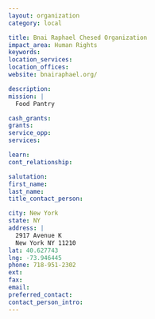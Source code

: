 ```yaml
---
layout: organization
category: local

title: Bnai Raphael Chesed Organization
impact_area: Human Rights
keywords: 
location_services: 
location_offices: 
website: bnairaphael.org/‎

description: 
mission: |
  Food Pantry

cash_grants: 
grants: 
service_opp: 
services: 

learn: 
cont_relationship: 

salutation: 
first_name: 
last_name: 
title_contact_person: 

city: New York
state: NY
address: |
  2917 Avenue K  
  New York NY 11210
lat: 40.627743
lng: -73.946445
phone: 718-951-2302
ext: 
fax: 
email: 
preferred_contact: 
contact_person_intro: 
---
```

